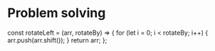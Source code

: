 # Problem solving

const rotateLeft = (arr, rotateBy) => {
for (let i = 0; i < rotateBy; i++) {
arr.push(arr.shift());
}
return arr;
};
